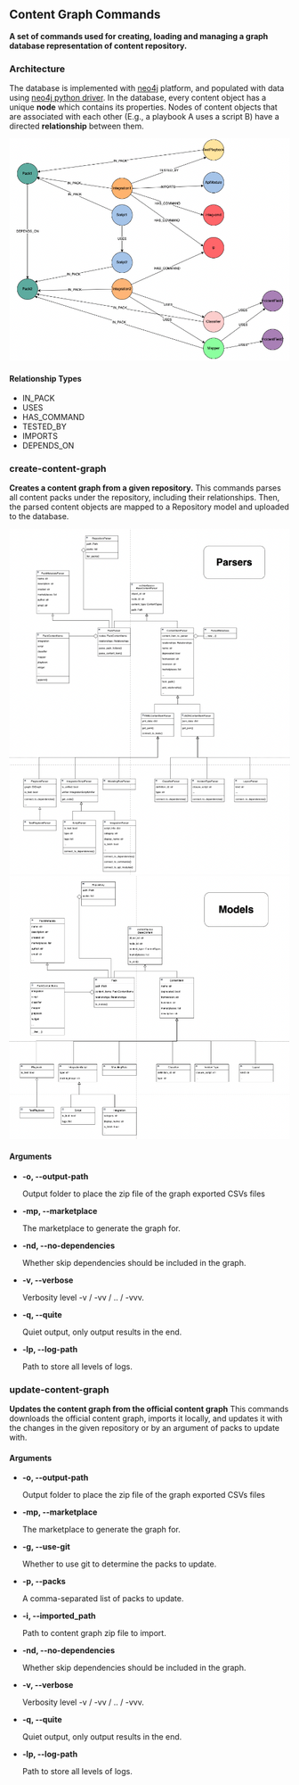 ## Content Graph Commands

**A set of commands used for creating, loading and managing a graph database representation of content repository.**

### Architecture
The database is implemented with [neo4j](https://neo4j.com/) platform, and populated with data using [neo4j python driver](https://neo4j.com/docs/api/python-driver/current/api.html).
In the database, every content object has a unique **node** which contains its properties. Nodes of content objects that are associated with each other (E.g., a playbook A uses a script B) have a directed **relationship** between them.

![Architecture](images/architecture.png)

#### Relationship Types
* IN_PACK
* USES
* HAS_COMMAND
* TESTED_BY
* IMPORTS
* DEPENDS_ON

### create-content-graph
**Creates a content graph from a given repository.**
This commands parses all content packs under the repository, including their relationships. Then, the parsed content objects are mapped to a Repository model and uploaded to the database.

![Parsers](images/parsers.png) ![Models](images/models.png)

#### Arguments

* **-o, --output-path**

    Output folder to place the zip file of the graph exported CSVs files

* **-mp, --marketplace**

    The marketplace to generate the graph for.

* **-nd, --no-dependencies**

    Whether skip dependencies should be included in the graph.

* **-v, --verbose**

    Verbosity level -v / -vv / .. / -vvv.

* **-q, --quite**

    Quiet output, only output results in the end.

* **-lp, --log-path**

    Path to store all levels of logs.


### update-content-graph
**Updates the content graph from the official content graph**
This commands downloads the official content graph, imports it locally, and updates it with the changes in the given repository or by an argument of packs to update with.

#### Arguments

* **-o, --output-path**

    Output folder to place the zip file of the graph exported CSVs files

* **-mp, --marketplace**

    The marketplace to generate the graph for.

* **-g, --use-git**

    Whether to use git to determine the packs to update.

* **-p, --packs**

    A comma-separated list of packs to update.

* **-i, --imported_path**

    Path to content graph zip file to import.

* **-nd, --no-dependencies**

    Whether skip dependencies should be included in the graph.

* **-v, --verbose**

    Verbosity level -v / -vv / .. / -vvv.

* **-q, --quite**

    Quiet output, only output results in the end.

* **-lp, --log-path**

    Path to store all levels of logs.
